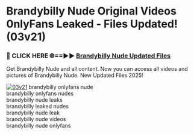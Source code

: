 # Brandybilly Nude Original Videos 0nlyFans Leaked - Files Updated! (03v21)

<h3>🔴 CLICK HERE 🌐==►► <a href="https://tinyurl.com/52m3yx9h" rel="nofollow">Brandybilly Nude Updated Files</a></h3>

Get Brandybilly Nude and all content. Now you can access all videos and pictures of Brandybilly Nude. New Updated Files 2025!

[![03v21](https://i.imgur.com/TnHtlc8.gif)](https://tinyurl.com/52m3yx9h)
brandybilly onlyfans nude<br>
brandybilly onlyfans nudes<br>
brandybilly nude leaks<br>
brandybilly leaked nudes<br>
brandybilly nude leak<br>
brandybilly nude videos<br>
brandybilly nude onlyfans